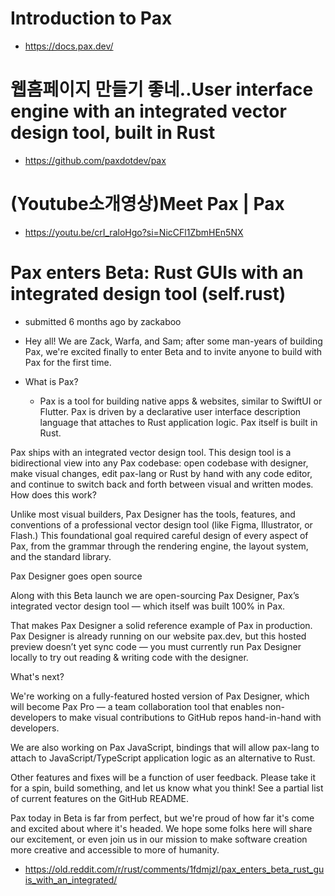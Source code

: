 # Introduction to Pax
- https://docs.pax.dev/

# 웹홈페이지 만들기 좋네..User interface engine with an integrated vector design tool, built in Rust 
- https://github.com/paxdotdev/pax

# (Youtube소개영상)Meet Pax | Pax
- https://youtu.be/crI_raloHgo?si=NicCFl1ZbmHEn5NX

# Pax enters Beta: Rust GUIs with an integrated design tool (self.rust)
- submitted 6 months ago by zackaboo

- Hey all!  We are Zack, Warfa, and Sam; after some man-years of building Pax, we're excited finally to enter Beta and to invite anyone to build with Pax for the first time.

- What is Pax?
  - Pax is a tool for building native apps & websites, similar to SwiftUI or Flutter. Pax is driven by a declarative user interface description language that attaches to Rust application logic. Pax itself is built in Rust.

Pax ships with an integrated vector design tool.  This design tool is a bidirectional view into any Pax codebase: open codebase with designer, make visual changes, edit pax-lang or Rust by hand with any code editor, and continue to switch back and forth between visual and written modes. How does this work? 

Unlike most visual builders, Pax Designer has the tools, features, and conventions of a professional vector design tool (like Figma, Illustrator, or Flash.) This foundational goal required careful design of every aspect of Pax, from the grammar through the rendering engine, the layout system, and the standard library.

Pax Designer goes open source

Along with this Beta launch we are open-sourcing Pax Designer, Pax’s integrated vector design tool — which itself was built 100% in Pax.

That makes Pax Designer a solid reference example of Pax in production.  Pax Designer is already running on our website pax.dev, but this hosted preview doesn’t yet sync code — you must currently run Pax Designer locally to try out reading & writing code with the designer.

What's next?

We're working on a fully-featured hosted version of Pax Designer, which will become Pax Pro — a team collaboration tool that enables non-developers to make visual contributions to GitHub repos hand-in-hand with developers. 

We are also working on Pax JavaScript, bindings that will allow pax-lang to attach to JavaScript/TypeScript application logic as an alternative to Rust. 

Other features and fixes will be a function of user feedback. Please take it for a spin, build something, and let us know what you think!  See a partial list of current features on the GitHub README.

Pax today in Beta is far from perfect, but we're proud of how far it's come and excited about where it's headed. We hope some folks here will share our excitement, or even join us in our mission to make software creation more creative and accessible to more of humanity.
- https://old.reddit.com/r/rust/comments/1fdmjzl/pax_enters_beta_rust_guis_with_an_integrated/

